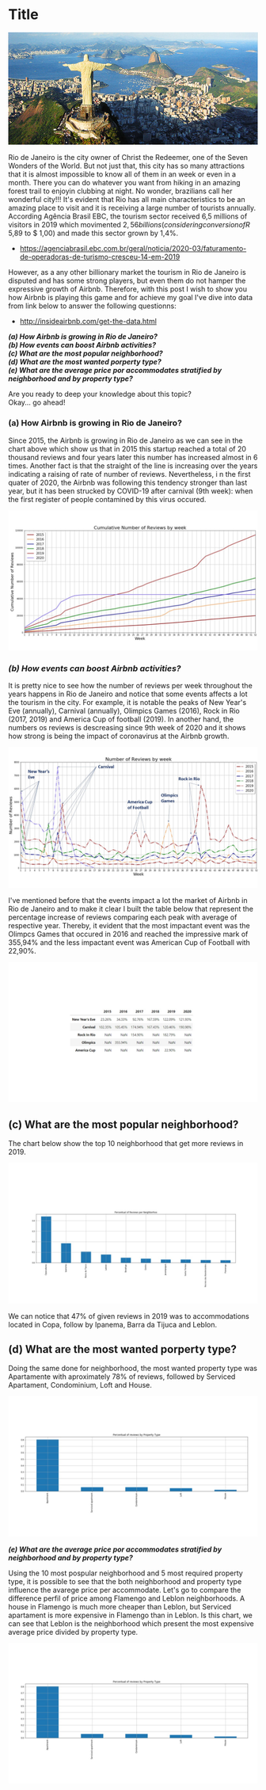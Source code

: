 # Title 


![jpg](images/rio.jpg)


Rio de Janeiro is the city owner of Christ the Redeemer, one of the Seven Wonders of the World. But not just that, this city has so many attractions that it is almost impossible to know all of them in an week or even in a month. There you can do whatever you want from hiking in an amazing forest trail to enjoyin clubbing at night. No wonder, brazilians call her wonderful city!!! 
It's evident that Rio has all main characteristics to be an amazing place to visit and it is receiving a large number of tourists annually. According Agência Brasil EBC, the tourism sector received 6,5 millions of visitors in 2019 which movimented $2,56 billions (considering conversion of R$ 5,89 to $ 1,00) and made this sector grown by 1,4%.

* https://agenciabrasil.ebc.com.br/geral/noticia/2020-03/faturamento-de-operadoras-de-turismo-cresceu-14-em-2019  

However, as a any other billionary market the tourism in Rio de Janeiro is disputed and has some strong players, but even them do not hamper the expressive growth of Airbnb. Therefore, with this post I wish to show you how Airbnb is playing this game and for achieve my goal I've dive into data from link below to answer the following questionns:

* http://insideairbnb.com/get-the-data.html

***(a) How Airbnb is growing in Rio de Janeiro?***    
***(b) How events can boost Airbnb activities?***    
***(c) What are the most popular neighborhood?***      
***(d) What are the most wanted porperty type?***  
***(e) What are the average price por accommodates stratified by neighborhood and by property type?***  

Are you ready to deep your knowledge about this topic?   
Okay... go ahead!

### **(a) How Airbnb is growing in Rio de Janeiro?**

Since 2015, the Airbnb is growing in Rio de Janeiro as we can see in the chart above which show us that in 2015 this startup reached a total of 20 thousand reviews and four years later this number has increased almost in 6 times. Another fact is that the straight of the line is increasing over the years indicating a raising of rate of number of reviews. Nevertheless, i n the first quater of 2020, the Airbnb was following this tendency stronger than last year, but it has been strucked by COVID-19 after carnival (9th week): when the first register of people contamined by this virus occured.

![jpg](images/cumulative.jpg)


### ***(b) How events can boost Airbnb activities?***   

It is pretty nice to see how the number of reviews per week throughout the years happens in Rio de Janeiro and notice that some events affects a lot the tourism in the city. For example, it is notable the peaks of New Year's Eve (annually), Carnival (annually), Olimpics Games (2016), Rock in Rio (2017, 2019) and America Cup of football (2019). In another hand, the numbers os reviews is descreasing since 9th week of 2020 and it shows how strong is being the impact of coronavirus at the Airbnb growth. 

![jpg](images/events.jpg)

I've mentioned before that the events impact a lot the market of Airbnb in Rio de Janeiro and to make it clear I built the table below that represent the percentage increase of reviews comparing each peak with average of respective year. Thereby, it evident that the most impactant event was the Olimpcs Games that occured in 2016 and reached the impressive mark of 355,94% and the less impactant event was American Cup of Football with 22,90%.

![jpg](images/events-table.jpg)

## **(c) What are the most popular neighborhood?**

The chart below show the top 10 neighborhood that get more reviews in 2019.

![jpg](images/perc-neighborhood.jpg)

We can notice that 47% of given reviews in 2019 was to accommodations located in Copa, follow by Ipanema, Barra da Tijuca and Leblon.  
     
## **(d) What are the most wanted porperty type?**

Doing the same done for neighborhood, the most wanted property type was Apartamente with aproximately 78% of reviews, followed by Serviced Apartament, Condominium, Loft and House.

![jpg](images/perc-property-type.jpg)

***(e) What are the average price por accommodates stratified by neighborhood and by property type?***

Using the 10 most pospular neighborhood and 5 most required property type, it is possible to see that the both neighborhood and property type influence the avarege price per accommodate. Let's go to compare the difference perfil of price among Flamengo and Leblon neighborhoods. A house in Flamengo is much more cheaper than Leblon, but Serviced apartament is more expensive in Flamengo than in Leblon. Is this chart, we can see that Leblon is the neighborhood which present the most expensive average price divided by property type.

![jpg](images/perc-property-type.jpg)



